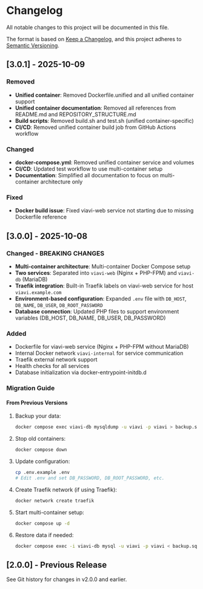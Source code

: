# Changelog

All notable changes to this project will be documented in this file.

The format is based on [Keep a Changelog](https://keepachangelog.com/en/1.0.0/),
and this project adheres to [Semantic Versioning](https://semver.org/spec/v2.0.0.html).

## [3.0.1] - 2025-10-09

### Removed

- **Unified container**: Removed Dockerfile.unified and all unified container support
- **Unified container documentation**: Removed all references from README.md and REPOSITORY_STRUCTURE.md
- **Build scripts**: Removed build.sh and test.sh (unified container-specific)
- **CI/CD**: Removed unified container build job from GitHub Actions workflow

### Changed

- **docker-compose.yml**: Removed unified container service and volumes
- **CI/CD**: Updated test workflow to use multi-container setup
- **Documentation**: Simplified all documentation to focus on multi-container architecture only

### Fixed

- **Docker build issue**: Fixed viavi-web service not starting due to missing Dockerfile reference

## [3.0.0] - 2025-10-08

### Changed - BREAKING CHANGES

- **Multi-container architecture**: Multi-container Docker Compose setup
- **Two services**: Separated into `viavi-web` (Nginx + PHP-FPM) and `viavi-db` (MariaDB)
- **Traefik integration**: Built-in Traefik labels on viavi-web service for host `viavi.example.com`
- **Environment-based configuration**: Expanded `.env` file with `DB_HOST`, `DB_NAME`, `DB_USER`, `DB_ROOT_PASSWORD`
- **Database connection**: Updated PHP files to support environment variables (DB_HOST, DB_NAME, DB_USER, DB_PASSWORD)

### Added

- Dockerfile for viavi-web service (Nginx + PHP-FPM without MariaDB)
- Internal Docker network `viavi-internal` for service communication
- Traefik external network support
- Health checks for all services
- Database initialization via docker-entrypoint-initdb.d

### Migration Guide

#### From Previous Versions

1. Backup your data:
   ```bash
   docker compose exec viavi-db mysqldump -u viavi -p viavi > backup.sql
   ```

2. Stop old containers:
   ```bash
   docker compose down
   ```

3. Update configuration:
   ```bash
   cp .env.example .env
   # Edit .env and set DB_PASSWORD, DB_ROOT_PASSWORD, etc.
   ```

4. Create Traefik network (if using Traefik):
   ```bash
   docker network create traefik
   ```

5. Start multi-container setup:
   ```bash
   docker compose up -d
   ```

6. Restore data if needed:
   ```bash
   docker compose exec -i viavi-db mysql -u viavi -p viavi < backup.sql
   ```

## [2.0.0] - Previous Release

See Git history for changes in v2.0.0 and earlier.
